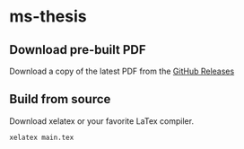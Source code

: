 # ms-thesis

## Download pre-built PDF

Download a copy of the latest PDF from the [GitHub Releases](https://github.com/atar13/ms-thesis/releases)

## Build from source

Download xelatex or your favorite LaTex compiler.

```sh
xelatex main.tex
```
